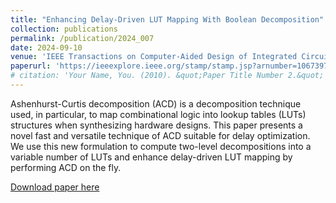 ```yaml
---
title: "Enhancing Delay-Driven LUT Mapping With Boolean Decomposition"
collection: publications
permalink: /publication/2024_007
date: 2024-09-10
venue: 'IEEE Transactions on Computer-Aided Design of Integrated Circuits and Systems'
paperurl: 'https://ieeexplore.ieee.org/stamp/stamp.jsp?arnumber=10673978'
# citation: 'Your Name, You. (2010). &quot;Paper Title Number 2.&quot; <i>Journal 1</i>. 1(2).'
---
```

Ashenhurst-Curtis decomposition (ACD) is a decomposition technique used, in particular, to map combinational logic into lookup tables (LUTs) structures when synthesizing hardware designs. This paper presents a novel fast and versatile technique of ACD suitable for delay optimization. We use this new formulation to compute two-level decompositions into a variable number of LUTs and enhance delay-driven LUT mapping by performing ACD on the fly. 

[Download paper here](https://ieeexplore.ieee.org/stamp/stamp.jsp?arnumber=10673978)

<!-- Recommended citation: Your Name, You. (2010). "Paper Title Number 2." <i>Journal 1</i>. 1(2). -->
